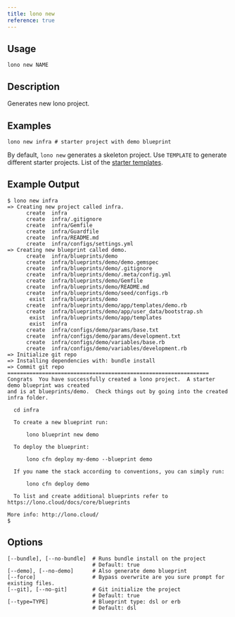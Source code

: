 ```yaml
---
title: lono new
reference: true
---
```


## Usage

    lono new NAME

## Description

Generates new lono project.

## Examples

    lono new infra # starter project with demo blueprint

By default, `lono new` generates a skeleton project. Use `TEMPLATE` to generate different starter projects. List of the [starter templates](https://github.com/tongueroo/lono/tree/master/lib/starter_projects).

## Example Output

    $ lono new infra
    => Creating new project called infra.
          create  infra
          create  infra/.gitignore
          create  infra/Gemfile
          create  infra/Guardfile
          create  infra/README.md
          create  infra/configs/settings.yml
    => Creating new blueprint called demo.
          create  infra/blueprints/demo
          create  infra/blueprints/demo/demo.gemspec
          create  infra/blueprints/demo/.gitignore
          create  infra/blueprints/demo/.meta/config.yml
          create  infra/blueprints/demo/Gemfile
          create  infra/blueprints/demo/README.md
          create  infra/blueprints/demo/seed/configs.rb
           exist  infra/blueprints/demo
          create  infra/blueprints/demo/app/templates/demo.rb
          create  infra/blueprints/demo/app/user_data/bootstrap.sh
           exist  infra/blueprints/demo/app/templates
           exist  infra
          create  infra/configs/demo/params/base.txt
          create  infra/configs/demo/params/development.txt
          create  infra/configs/demo/variables/base.rb
          create  infra/configs/demo/variables/development.rb
    => Initialize git repo
    => Installing dependencies with: bundle install
    => Commit git repo
    ================================================================
    Congrats  You have successfully created a lono project.  A starter demo blueprint was created
    and is at blueprints/demo.  Check things out by going into the created infra folder.

      cd infra

      To create a new blueprint run:

          lono blueprint new demo

      To deploy the blueprint:

          lono cfn deploy my-demo --blueprint demo

      If you name the stack according to conventions, you can simply run:

          lono cfn deploy demo

      To list and create additional blueprints refer to https://lono.cloud/docs/core/blueprints

    More info: http://lono.cloud/
    $


## Options

```
[--bundle], [--no-bundle]  # Runs bundle install on the project
                           # Default: true
[--demo], [--no-demo]      # Also generate demo blueprint
[--force]                  # Bypass overwrite are you sure prompt for existing files.
[--git], [--no-git]        # Git initialize the project
                           # Default: true
[--type=TYPE]              # Blueprint type: dsl or erb
                           # Default: dsl
```

